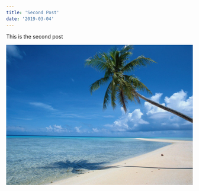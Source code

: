 ```yaml
---
title: 'Second Post'
date: '2019-03-04'
---
```


This is the second post

![Tranquil Beach](tranquil-beach.jpg)
